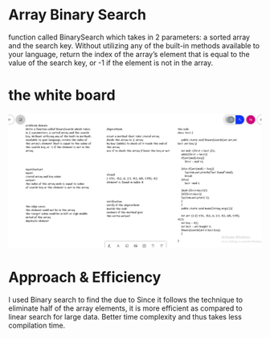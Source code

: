# Array Binary Search
 function called BinarySearch which takes in 2 parameters: a sorted array and the search key. Without utilizing any of the built-in methods available to your language, return the index of the array’s element that is equal to the value of the search key, or -1 if the element is not in the array.

 # the white board
 ![white board](./array-binary-search.PNG)

# Approach & Efficiency
 I used Binary search to find the due to Since it follows the technique to eliminate half of the array elements, it is more efficient as compared to linear search for large data.
Better time complexity and thus takes less compilation time.


